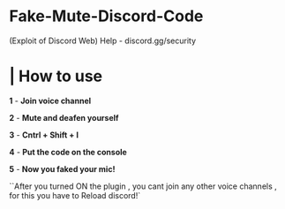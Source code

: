 # Fake-Mute-Discord-Code

(Exploit of Discord Web)
Help - discord.gg/security

# | How to use

**1** - **Join voice channel**

**2** - **Mute and deafen yourself**

**3** -  **Cntrl + Shift + I**

**4** -  **Put the code on the console**

**5** - **Now you faked your mic!**


``After you turned ON the plugin , you cant join any other voice channels , for this you have to Reload discord!`

